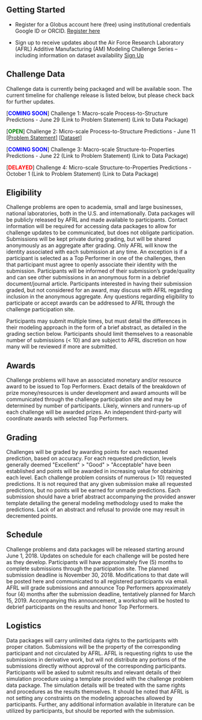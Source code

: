 ## Getting Started

* Register for a Globus account here (free) using institutional credentials Google ID or ORCID. [Register here](https://globus.org/signup) 

* Sign up to receive updates about the Air Force Research Laboratory (AFRL) Additive Manufacturing (AM) Modeling Challenge Series – including information on dataset availability [Sign Up](https://docs.google.com/forms/d/e/1FAIpQLScibM5JVow6aEfebX5xGLK5zwKRP0O07RdD8jF2Emz6MIcbIQ/viewform?usp=sf_link)

## Challenge Data

Challenge data is currently being packaged and will be available soon. The current timeline for challenge release is listed below, but please check back for further updates.

[<span style="color:blue">**COMING SOON**</span>] Challenge 1: Macro-scale Process-to-Structure Predictions - June 29 (Link to Problem Statement) (Link to Data Package)

[<span style="color:green">**OPEN**</span>] Challenge 2: Micro-scale Process-to-Structure Predictions - June 11 [[Problem Statement]](http://dx.doi.org/10.18126/M2T93X) [[Dataset]](http://dx.doi.org/10.18126/M27H1Z)

[<span style="color:blue">**COMING SOON**</span>] Challenge 3: Macro-scale Structure-to-Properties Predictions - June 22 (Link to Problem Statement) (Link to Data Package)

[<span style="color:red">**DELAYED**</span>] Challenge 4: Micro-scale Structure-to-Properties Predictions - October 1 (Link to Problem Statement) (Link to Data Package)

## Eligibility

Challenge problems are open to academia, small and large businesses, national laboratories, both in the U.S. and internationally.  Data packages will be publicly released by AFRL and made available to participants.  Contact information will be required for accessing data packages to allow for challenge updates to be communicated, but does not obligate participation.  Submissions will be kept private during grading, but will be shared anonymously as an aggregate after grading.  Only AFRL will know the identity associated with each submission at any time.  An exception is if a participant is selected as a Top Performer in one of the challenges, then that participant must agree to openly associate their identity with the submission.  Participants will be informed of their submission’s grade/quality and can see other submissions in an anonymous form in a debrief document/journal article.  Participants interested in having their submission graded, but not considered for an award, may discuss with AFRL regarding inclusion in the anonymous aggregate.  Any questions regarding eligibility to participate or accept awards can be addressed to AFRL through the challenge participation site. 

Participants may submit multiple times, but must detail the differences in their modeling approach in the form of a brief abstract, as detailed in the grading section below.  Participants should limit themselves to a reasonable number of submissions (< 10) and are subject to AFRL discretion on how many will be reviewed if more are submitted.

## Awards

Challenge problems will have an associated monetary and/or resource award to be issued to Top Performers.  Exact details of the breakdown of prize money/resources is under development and award amounts will be communicated through the challenge participation site and may be determined by number of participants.  Likely, winners and runners-up of each challenge will be awarded prizes.  An independent third-party will coordinate awards with selected Top Performers.

## Grading

Challenges will be graded by awarding points for each requested prediction, based on accuracy.  For each requested prediction, levels generally deemed "Excellent" > "Good" > "Acceptable" have been established and points will be awarded in increasing value for obtaining each level.  Each challenge problem consists of numerous (> 10) requested predictions.  It is not required that any given submission make all requested predictions, but no points will be earned for unmade predictions.  Each submission should have a brief abstract accompanying the provided answer template detailing the general modeling methodology used to make the predictions.  Lack of an abstract and refusal to provide one may result in decremented points. 

## Schedule

Challenge problems and data packages will be released starting around June 1, 2018.  Updates on schedule for each challenge will be posted here as they develop.  Participants will have approximately five (5) months to complete submissions through the participation site.  The planned submission deadline is November 30, 2018.  Modifications to that date will be posted here and communicated to all registered participants via email.  AFRL will grade submissions and announce Top Performers approximately four (4) months after the submission deadline, tentatively planned for March 15, 2019.  Accompanying this announcement, a workshop will be hosted to debrief participants on the results and honor Top Performers.  

## Logistics 

Data packages will carry unlimited data rights to the participants with proper citation.  Submissions will be the property of the corresponding participant and not circulated by AFRL.  AFRL is requesting rights to use the submissions in derivative work, but will not distribute any portions of the submissions directly without approval of the corresponding participants.  Participants will be asked to submit results and relevant details of their simulation procedure using a template provided with the challenge problem data package.  The simulation details will be treated with the same rights and procedures as the results themselves.  It should be noted that AFRL is not setting any constraints on the modeling approaches allowed by participants.  Further, any additional information available in literature can be utilized by participants, but should be reported with the submission.
